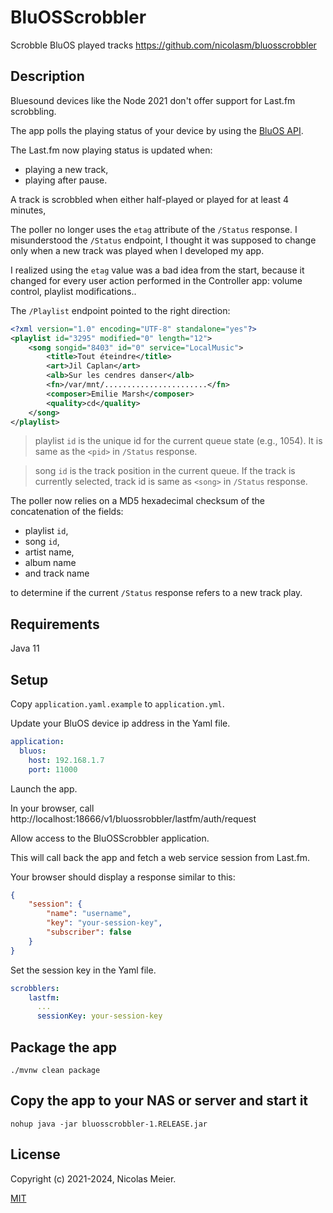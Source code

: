 # BluOSScrobbler
Scrobble BluOS played tracks
https://github.com/nicolasm/bluosscrobbler

## Description

Bluesound devices like the Node 2021 don't offer support
for Last.fm scrobbling.

The app polls the playing status of your device by using the [BluOS API][1].

The Last.fm now playing status is updated when:
- playing a new track,
- playing after pause.

A track is scrobbled when either half-played or played for at least 4 minutes,

The poller no longer uses the `etag` attribute of the `/Status` response.
I misunderstood the `/Status` endpoint, I thought it was supposed to change only when
a new track was played when I developed my app.

I realized using the `etag` value was a bad idea from the start, because it changed
for every user action performed in the Controller app: volume control, playlist modifications..

The `/Playlist` endpoint pointed to the right direction:
```xml
<?xml version="1.0" encoding="UTF-8" standalone="yes"?>
<playlist id="3295" modified="0" length="12">
	<song songid="8403" id="0" service="LocalMusic">
		<title>Tout éteindre</title>
		<art>Jil Caplan</art>
		<alb>Sur les cendres danser</alb>
		<fn>/var/mnt/.......................</fn>
		<composer>Emilie Marsh</composer>
		<quality>cd</quality>
	</song>
</playlist>
```

> playlist `id` is the unique id for the current queue state (e.g., 1054). It is same as
> the `<pid>` in  `/Status` response.

> song `id` is the track position in the current queue. If the track is currently selected,
> track id is same as `<song>` in `/Status` response.

The poller now relies on a MD5 hexadecimal checksum of the concatenation of the fields:
- playlist `id`,
- song `id`,
- artist name,
- album name
- and track name

to determine if the current `/Status` response refers to a new track play.

## Requirements

Java 11

## Setup

Copy `application.yaml.example` to `application.yml`.

Update your BluOS device ip address in the Yaml file.

```yaml
application:
  bluos:
    host: 192.168.1.7
    port: 11000
```

Launch the app.

In your browser, call
http://localhost:18666/v1/bluossrobbler/lastfm/auth/request

Allow access to the BluOSScrobbler application.

This will call back the app and fetch a web service session from Last.fm.

Your browser should display a response similar to this:

```json
{
	"session": {
		"name": "username",
		"key": "your-session-key",
		"subscriber": false
	}
}
```

Set the session key in the Yaml file.

```yaml
scrobblers:
    lastfm:
      ...
      sessionKey: your-session-key
```

## Package the app

```shell
./mvnw clean package
```

## Copy the app to your NAS or server and start it

```shell
nohup java -jar bluosscrobbler-1.RELEASE.jar
````

## License

Copyright (c) 2021-2024, Nicolas Meier.

[MIT][2]

[0]: https://github.com/simple-last-fm-scrobbler/sls
[1]: https://bluos.net/wp-content/uploads/2020/06/Custom-Integration-API-v1.0.pdf
[2]: https://raw.githubusercontent.com/nicolasm/bluosscrobbler/main/LICENSE
